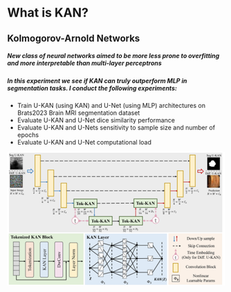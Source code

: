 # What is KAN?

## Kolmogorov-Arnold Networks
##### New class of neural networks aimed to be more less prone to overfitting and more interpretable than multi-layer perceptrons

##### In this experiment we see if KAN can truly outperform MLP in segmentation tasks. I conduct the following experiments:
- Train U-KAN (using KAN) and U-Net (using MLP) architectures on Brats2023 Brain MRI segmentation dataset
- Evaluate U-KAN and U-Net dice similarity performance 
- Evaluate U-KAN and U-Nets sensitivity to sample size and number of epochs
- Evaluate U-KAN and U-Net computational load

<img src='framework-1.jpg' style="height:256px,width:512px">
